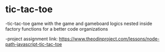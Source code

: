 # tic-tac-toe
-tic-tac-toe game with the game and gameboard logics nested inside factory functions for a better code organizations

-project assignment link: https://www.theodinproject.com/lessons/node-path-javascript-tic-tac-toe
